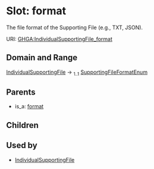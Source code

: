 
# Slot: format


The file format of the Supporting File (e.g., TXT, JSON).

URI: [GHGA:IndividualSupportingFile_format](https://w3id.org/GHGA/IndividualSupportingFile_format)


## Domain and Range

[IndividualSupportingFile](IndividualSupportingFile.md) &#8594;  <sub>1..1</sub> [SupportingFileFormatEnum](SupportingFileFormatEnum.md)

## Parents

 *  is_a: [format](format.md)

## Children


## Used by

 * [IndividualSupportingFile](IndividualSupportingFile.md)
